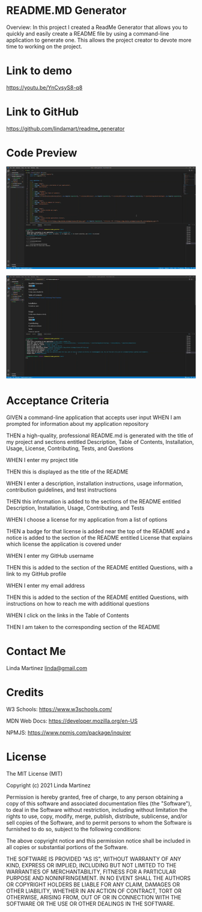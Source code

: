 # README.MD Generator


Overview:  In this project I created a ReadMe Generator that allows you to quickly and easily create a README file by using a command-line application to generate one. This allows the project creator to devote more time to working on the project.


# Link to demo

 https://youtu.be/YnCvsyS8-q8

 
 # Link to GitHub

https://github.com/lindamart/readme_generator


# Code Preview

![](terminalQuestions.jpg)

![](finalReadme.jpg)


# Acceptance Criteria


GIVEN a command-line application that accepts user input
WHEN I am prompted for information about my application repository

THEN a high-quality, professional README.md is generated with the title of my project and sections entitled Description, Table of Contents, Installation, Usage, License, Contributing, Tests, and Questions

WHEN I enter my project title

THEN this is displayed as the title of the README

WHEN I enter a description, installation instructions, usage information, contribution guidelines, and test instructions

THEN this information is added to the sections of the README entitled Description, Installation, Usage, Contributing, and Tests

WHEN I choose a license for my application from a list of options

THEN a badge for that license is added near the top of the README and a notice is added to the section of the README entitled License that explains which license the application is covered under

WHEN I enter my GitHub username

THEN this is added to the section of the README entitled Questions, with a link to my GitHub profile

WHEN I enter my email address

THEN this is added to the section of the README entitled Questions, with instructions on how to reach me with additional questions

WHEN I click on the links in the Table of Contents

THEN I am taken to the corresponding section of the README


# Contact Me

Linda Martinez [linda@gmail.com](mailto:linda@gmail.com)



# Credits 

W3 Schools: https://www.w3schools.com/

MDN Web Docs: https://developer.mozilla.org/en-US

NPMJS: https://www.npmjs.com/package/inquirer



# License 
The MIT License (MIT)

Copyright (c) 2021 Linda Martinez

Permission is hereby granted, free of charge, to any person obtaining a copy of this software and associated documentation files (the "Software"), to deal in the Software without restriction, including without limitation the rights to use, copy, modify, merge, publish, distribute, sublicense, and/or sell copies of the Software, and to permit persons to whom the Software is furnished to do so, subject to the following conditions:

The above copyright notice and this permission notice shall be included in all copies or substantial portions of the Software.

THE SOFTWARE IS PROVIDED "AS IS", WITHOUT WARRANTY OF ANY KIND, EXPRESS OR IMPLIED, INCLUDING BUT NOT LIMITED TO THE WARRANTIES OF MERCHANTABILITY, FITNESS FOR A PARTICULAR PURPOSE AND NONINFRINGEMENT. IN NO EVENT SHALL THE AUTHORS OR COPYRIGHT HOLDERS BE LIABLE FOR ANY CLAIM, DAMAGES OR OTHER LIABILITY, WHETHER IN AN ACTION OF CONTRACT, TORT OR OTHERWISE, ARISING FROM, OUT OF OR IN CONNECTION WITH THE SOFTWARE OR THE USE OR OTHER DEALINGS IN THE SOFTWARE.
